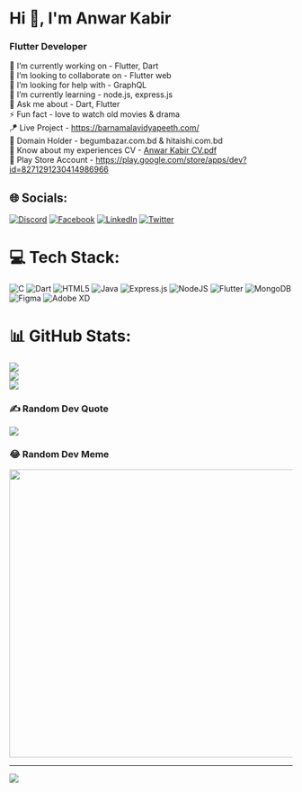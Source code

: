 

<h1> Hi 👋, I'm Anwar Kabir</h1>
<h3>Flutter Developer</h3>

🔭 I’m currently working on - Flutter, Dart<br>
👯 I’m looking to collaborate on - Flutter web<br>
🤝 I’m looking for help with - GraphQL<br>
🌱 I’m currently learning - node.js, express.js<br>
💬 Ask me about - Dart, Flutter<br>
⚡ Fun fact - love to watch old movies & drama<br>
🪁 Live Project - https://barnamalavidyapeeth.com/<br>
🎨 Domain Holder - begumbazar.com.bd & hitaishi.com.bd</br>
📄 Know about my experiences  CV - [Anwar Kabir CV.pdf](https://github.com/Anwar-Kabir/Anwar-Kabir/blob/main/Md.%20Anwar%20Kabir%20CV7.pdf)</br>
📌 Play Store Account - https://play.google.com/store/apps/dev?id=8271291230414986966<br>




## 🌐 Socials:
[![Discord](https://img.shields.io/badge/Discord-%237289DA.svg?logo=discord&logoColor=white)](htttps://discord.gg/anwar#1217) [![Facebook](https://img.shields.io/badge/Facebook-%231877F2.svg?logo=Facebook&logoColor=white)](https://facebook.com/https://www.facebook.com/Munna.R94/) [![LinkedIn](https://img.shields.io/badge/LinkedIn-%230077B5.svg?logo=linkedin&logoColor=white)](https://linkedin.com/in/https://www.linkedin.com/in/anwar-kabir-munna-253996209/) [![Twitter](https://img.shields.io/badge/Twitter-%231DA1F2.svg?logo=Twitter&logoColor=white)](https://twitter.com/https://twitter.com/MunnaR94) 

# 💻 Tech Stack:
![C](https://img.shields.io/badge/c-%2300599C.svg?style=for-the-badge&logo=c&logoColor=white) ![Dart](https://img.shields.io/badge/dart-%230175C2.svg?style=for-the-badge&logo=dart&logoColor=white) ![HTML5](https://img.shields.io/badge/html5-%23E34F26.svg?style=for-the-badge&logo=html5&logoColor=white) ![Java](https://img.shields.io/badge/java-%23ED8B00.svg?style=for-the-badge&logo=java&logoColor=white) ![Express.js](https://img.shields.io/badge/express.js-%23404d59.svg?style=for-the-badge&logo=express&logoColor=%2361DAFB) ![NodeJS](https://img.shields.io/badge/node.js-6DA55F?style=for-the-badge&logo=node.js&logoColor=white) ![Flutter](https://img.shields.io/badge/Flutter-%2302569B.svg?style=for-the-badge&logo=Flutter&logoColor=white) ![MongoDB](https://img.shields.io/badge/MongoDB-%234ea94b.svg?style=for-the-badge&logo=mongodb&logoColor=white) 	![Figma](https://img.shields.io/badge/figma-%23F24E1E.svg?style=for-the-badge&logo=figma&logoColor=white) ![Adobe XD](https://img.shields.io/badge/Adobe%20XD-470137?style=for-the-badge&logo=Adobe%20XD&logoColor=#FF61F6)
# 📊 GitHub Stats:
![](https://github-readme-stats.vercel.app/api?username=Anwar-Kabir&theme=dark&hide_border=false&include_all_commits=true&count_private=false)<br/>
![](https://github-readme-streak-stats.herokuapp.com/?user=Anwar-Kabir&theme=dark&hide_border=false)<br/>
![](https://github-readme-stats.vercel.app/api/top-langs/?username=Anwar-Kabir&theme=dark&hide_border=false&include_all_commits=true&count_private=false&layout=compact)

### ✍️ Random Dev Quote
![](https://quotes-github-readme.vercel.app/api?type=horizontal&theme=radical)

### 😂 Random Dev Meme
<img src="https://random-memer.herokuapp.com/" width="512px"/>

---
[![](https://visitcount.itsvg.in/api?id=Anwar-Kabir&icon=0&color=0)](https://visitcount.itsvg.in)

